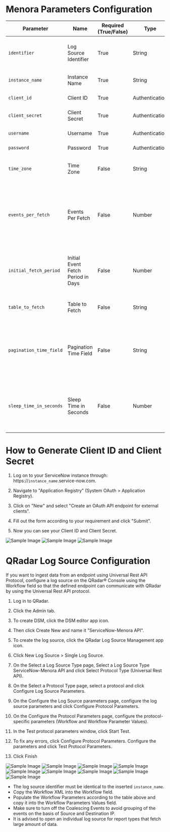 # Menora Parameters Configuration
| Parameter                        | Name                                    | Required (True/False) | Type            | Description                                                                                           | Default Value |
|----------------------------------|-----------------------------------------|-----------------------|-----------------|-------------------------------------------------------------------------------------------------------|---------------|
| `identifier`                     | Log Source Identifier                   | True                  | String          | The log source identifier to post the events to.                                                     |               |
| `instance_name`                       | Instance Name                               | True                  | String          | ServiceNow instance name.                                                                                  |  |
| `client_id`                      | Client ID                        | True                  | Authentication  | ServiceNow client ID. |               |
| `client_secret`                  | Client Secret                              | True                  | Authentication  | ServiceNow client secret. |               |
| `username`                      | Username                        | True                  | Authentication  | ServiceNow user name. |               |
| `password`                  | Password                              | True                  | Authentication  | ServiceNow password. |               |
| `time_zone`                      | Time Zone                               | False                 | String          | The timezone used in Menora.                                                                      | `UTC`         |
| `events_per_fetch`                | Events Per Fetch                         | False                 | Number          | Max number of records to return per fetch. Note: a large fetch may cause timeout errors.               | `100`         |
| `initial_fetch_period`     | Initial Event Fetch Period in Days      | False                 | Number          | Number of days in the past from which events will be initially retrieved.                            | `7`           |
| `table_to_fetch`                   | Table to Fetch                            | False                 | String          | Table name to fetch events from.                                                        |  |
| `pagination_time_field`                | Pagination Time Field | False                 | String          | The updated time field name (according to the table field name) for pagination.                          | `sys_updated_on` |
| `sleep_time_in_seconds`                | Sleep Time in Seconds | False                 | Number          | The downtime for the connector after it is in sync with the server (Min: 0).                          | `20` |


# How to Generate Client ID and Client Secret
1. Log on to your ServiceNow instance through: https://`instance_name`.service-now.com.

2. Navigate to "Application Registry" (System OAuth > Application Registry).

3. Click on "New" and select "Create an OAuth API endpoint for external clients".

4. Fill out the form according to your requirement and click "Submit".

5. Now you can see your Client ID and Client Secret.

![Sample Image](SN1.png)
![Sample Image](SN2.png)
![Sample Image](SN3.png)


# QRadar Log Source Configuration
If you want to ingest data from an endpoint using Universal Rest API Protocol, configure a log source on the QRadar® Console using the Workflow field so that the defined endpoint can communicate with QRadar by using the Universal Rest API protocol.

1. Log in to QRadar.

2. Click the Admin tab.

3. To create DSM, click the DSM editor app icon.

4. Then click Create New and name it "ServiceNow-Menora API".

4. To create the log source, click the QRadar Log Source Management app icon.

5. Click New Log Source > Single Log Source.

6. On the Select a Log Source Type page, Select a Log Source Type ServiceNow-Menora API and click Select Protocol Type (Universal Rest API).

7. On the Select a Protocol Type page, select a protocol and click Configure Log Source Parameters.

8. On the Configure the Log Source parameters page, configure the log source parameters and click Configure Protocol Parameters.

9. On the Configure the Protocol Parameters page, configure the protocol-specific parameters (Workflow and Workflow Parameter Values).

10. In the Test protocol parameters window, click Start Test.

10. To fix any errors, click Configure Protocol Parameters. Configure the parameters and click Test Protocol Parameters.

11. Click Finish

![Sample Image](q1.png)
![Sample Image](q2.png)
![Sample Image](q3.png)
![Sample Image](q4.png)
![Sample Image](q5.png)
![Sample Image](q6.png)
![Sample Image](q7.png)
![Sample Image](q8.png)
![Sample Image](q9.png)


- The log source identifier must be identical to the inserted `instance_name`.
- Copy the Workflow XML into the Workflow field.
- Populate the Workflow Parameters according to the table above and copy it into the Workflow Parameters Values field.
- Make sure to turn off the Coalescing Events to avoid grouping of the events on the basis of Source and Destination IP.
- It is advised to open an individual log source for report types that fetch large amount of data.
